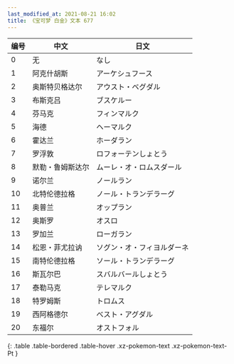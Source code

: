 ```yaml
---
last_modified_at: 2021-08-21 16:02
title: 《宝可梦 白金》文本 677
---
```

| 编号 | 中文 | 日文 |
| ---- | ---- | ---- |
| 0 | 无 | なし |
| 1 | 阿克什胡斯 | アーケシュフース |
| 2 | 奥斯特贝格达尔 | アウスト・ベグダル |
| 3 | 布斯克吕 | ブスケルー |
| 4 | 芬马克 | フィンマルク |
| 5 | 海德 | ヘーマルク |
| 6 | 霍达兰 | ホーダラン |
| 7 | 罗浮敦 | ロフォーテンしょとう |
| 8 | 默勒・鲁姆斯达尔 | ムーレ・オ・ロムスダール |
| 9 | 诺尔兰 | ノールラン |
| 10 | 北特伦德拉格 | ノール・トランデラーグ |
| 11 | 奥普兰 | オップラン |
| 12 | 奥斯罗 | オスロ |
| 13 | 罗加兰 | ローガラン |
| 14 | 松恩・菲尤拉讷 | ソグン・オ・フィヨルダーネ |
| 15 | 南特伦德拉格 | ソール・トランデラーグ |
| 16 | 斯瓦尔巴 | スバルバールしょとう |
| 17 | 泰勒马克 | テレマルク |
| 18 | 特罗姆斯 | トロムス |
| 19 | 西阿格德尔 | べスト・アグダル |
| 20 | 东福尔 | オストフォル |
{: .table .table-bordered .table-hover .xz-pokemon-text .xz-pokemon-text-Pt }